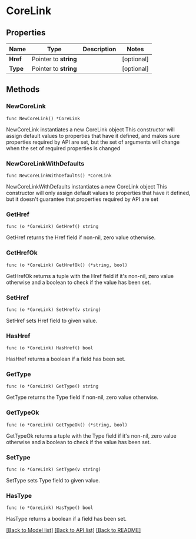 # CoreLink

## Properties

Name | Type | Description | Notes
------------ | ------------- | ------------- | -------------
**Href** | Pointer to **string** |  | [optional] 
**Type** | Pointer to **string** |  | [optional] 

## Methods

### NewCoreLink

`func NewCoreLink() *CoreLink`

NewCoreLink instantiates a new CoreLink object
This constructor will assign default values to properties that have it defined,
and makes sure properties required by API are set, but the set of arguments
will change when the set of required properties is changed

### NewCoreLinkWithDefaults

`func NewCoreLinkWithDefaults() *CoreLink`

NewCoreLinkWithDefaults instantiates a new CoreLink object
This constructor will only assign default values to properties that have it defined,
but it doesn't guarantee that properties required by API are set

### GetHref

`func (o *CoreLink) GetHref() string`

GetHref returns the Href field if non-nil, zero value otherwise.

### GetHrefOk

`func (o *CoreLink) GetHrefOk() (*string, bool)`

GetHrefOk returns a tuple with the Href field if it's non-nil, zero value otherwise
and a boolean to check if the value has been set.

### SetHref

`func (o *CoreLink) SetHref(v string)`

SetHref sets Href field to given value.

### HasHref

`func (o *CoreLink) HasHref() bool`

HasHref returns a boolean if a field has been set.

### GetType

`func (o *CoreLink) GetType() string`

GetType returns the Type field if non-nil, zero value otherwise.

### GetTypeOk

`func (o *CoreLink) GetTypeOk() (*string, bool)`

GetTypeOk returns a tuple with the Type field if it's non-nil, zero value otherwise
and a boolean to check if the value has been set.

### SetType

`func (o *CoreLink) SetType(v string)`

SetType sets Type field to given value.

### HasType

`func (o *CoreLink) HasType() bool`

HasType returns a boolean if a field has been set.


[[Back to Model list]](../README.md#documentation-for-models) [[Back to API list]](../README.md#documentation-for-api-endpoints) [[Back to README]](../README.md)


